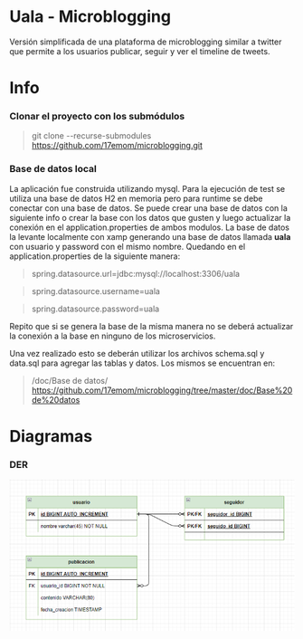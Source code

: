 # Uala - Microblogging
Versión simplificada de una plataforma de microblogging similar a twitter que permite a los usuarios publicar, seguir y ver el timeline de tweets.

# Info
### Clonar el proyecto con los submódulos
> git clone --recurse-submodules https://github.com/17emom/microblogging.git

### Base de datos local
La aplicación fue construida utilizando mysql. Para la ejecución de test se utiliza una base de datos H2 en memoria pero para runtime se debe conectar con una base de datos.
Se puede crear una base de datos con la siguiente info o crear la base con los datos que gusten y luego actualizar la conexión en el application.properties de ambos modulos.
La base de datos la levante localmente con xamp generando una base de datos llamada **uala** con usuario y password con el mismo nombre. Quedando en el application.properties de la siguiente manera:
>spring.datasource.url=jdbc:mysql://localhost:3306/uala

>spring.datasource.username=uala

>spring.datasource.password=uala

Repito que si se genera la base de la misma manera no se deberá actualizar la conexión a la base en ninguno de los microservicios.

Una vez realizado esto se deberán utilizar los archivos schema.sql y data.sql para agregar las tablas y datos. Los mismos se encuentran en:
>/doc/Base de datos/
https://github.com/17emom/microblogging/tree/master/doc/Base%20de%20datos

# Diagramas
### DER
![img.png](doc/imagenes%20readme/img.png)

